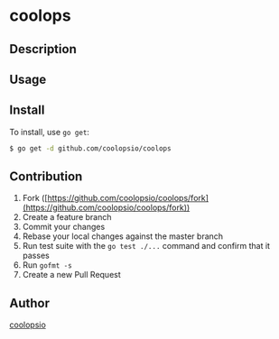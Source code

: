 # coolops



## Description

## Usage

## Install

To install, use `go get`:

```bash
$ go get -d github.com/coolopsio/coolops
```

## Contribution

1. Fork ([https://github.com/coolopsio/coolops/fork](https://github.com/coolopsio/coolops/fork))
1. Create a feature branch
1. Commit your changes
1. Rebase your local changes against the master branch
1. Run test suite with the `go test ./...` command and confirm that it passes
1. Run `gofmt -s`
1. Create a new Pull Request

## Author

[coolopsio](https://github.com/coolopsio)
